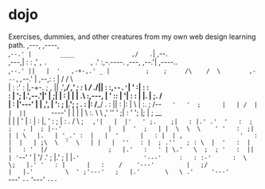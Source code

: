 # dojo
Exercises, dummies, and other creatures from my own web design learning path.
           ,---,                              ,----,                                                        
        ,`--.' |        ____                ,/   .`|                                       ,--.             
   ,---,|   :  :      ,'  , `.            ,`   .'  :,-.----.                 ,---,       ,--.'|  ,----..    
,`--.' ||   |  '   ,-+-,.' _ |          ;    ;     /\    /  \        ,---,,`--.' |   ,--,:  : | /   /   \   
|   :  :'   :  |,-+-. ;   , ||        .'___,/    ,' ;   :    \      /_ ./||   :  :,`--.'`|  ' :|   :     :  
:   |  ';   |.',--.'|'   |  ;|        |    :     |  |   | .\ :,---, |  ' ::   |  '|   :  :  | |.   |  ;. /  
|   :  |'---' |   |  ,', |  ':        ;    |.';  ;  .   : |: /___/ \.  : ||   :  |:   |   \ | :.   ; /--`   
'   '  ;      |   | /  | |  ||        `----'  |  |  |   |  \ :.  \  \ ,' ''   '  ;|   : '  '; |;   | ;  __  
|   |  |      '   | :  | :  |,            '   :  ;  |   : .  / \  ;  `  ,'|   |  |'   ' ;.    ;|   : |.' .' 
'   :  ;      ;   . |  ; |--'             |   |  '  ;   | |  \  \  \    ' '   :  ;|   | | \   |.   | '_.' : 
|   |  '      |   : |  | ,                '   :  |  |   | ;\  \  '  \   | |   |  ''   : |  ; .''   ; : \  | 
'   :  |      |   : '  |/                 ;   |.'   :   ' | \.'   \  ;  ; '   :  ||   | '`--'  '   | '/  .' 
;   |.'       ;   | |`-'                  '---'     :   : :-'      :  \  \;   |.' '   : |      |   :    /   
'---'         |   ;/                                |   |.'         \  ' ;'---'   ;   |.'       \   \ .'    
              '---'                                 `---'            `--`         '---'          `---`  

